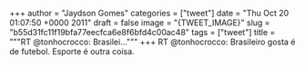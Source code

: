 
+++
author = "Jaydson Gomes"
categories = ["tweet"]
date = "Thu Oct 20 01:07:50 +0000 2011"
draft = false
image = "{TWEET_IMAGE}"
slug = "b55d31fc11f19bfa77eecfca6e8f6bfd4c00ac48"
tags = ["tweet"]
title = """RT @tonhocrocco: Brasilei..."""
+++
RT @tonhocrocco: Brasileiro gosta é de futebol. Esporte é outra coisa.
